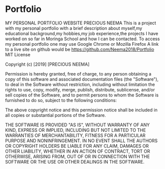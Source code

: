 # Portfolio
MY PERSONAL PORTFOLIO WEBSITE
PRECIOUS NEEMA
This is a project with my personal portfolio with a brief description about myself,my educational background,my hobbies,my job experience,the projects I have worked on so far in Moringa School and how I can be contacted.
To access my personal portfolio one may use Google Chrome or Mozilla Firefox
A link to a live site on github would be https://github.com/Neema2018/Portfolio
MIT License

Copyright (c) [2019] [PRECIOUS NEEMA]

Permission is hereby granted, free of charge, to any person obtaining a copy
of this software and associated documentation files (the "Software"), to deal
in the Software without restriction, including without limitation the rights
to use, copy, modify, merge, publish, distribute, sublicense, and/or sell
copies of the Software, and to permit persons to whom the Software is
furnished to do so, subject to the following conditions:

The above copyright notice and this permission notice shall be included in all
copies or substantial portions of the Software.

THE SOFTWARE IS PROVIDED "AS IS", WITHOUT WARRANTY OF ANY KIND, EXPRESS OR
IMPLIED, INCLUDING BUT NOT LIMITED TO THE WARRANTIES OF MERCHANTABILITY,
FITNESS FOR A PARTICULAR PURPOSE AND NONINFRINGEMENT. IN NO EVENT SHALL THE
AUTHORS OR COPYRIGHT HOLDERS BE LIABLE FOR ANY CLAIM, DAMAGES OR OTHER
LIABILITY, WHETHER IN AN ACTION OF CONTRACT, TORT OR OTHERWISE, ARISING FROM,
OUT OF OR IN CONNECTION WITH THE SOFTWARE OR THE USE OR OTHER DEALINGS IN THE
SOFTWARE.
